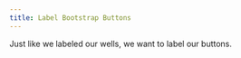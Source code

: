 ```yaml
---
title: Label Bootstrap Buttons
---
```

Just like we labeled our <a>wells</a>, we want to label our buttons.